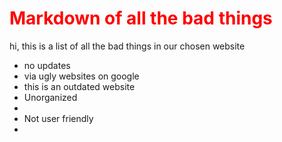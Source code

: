 <h1 style="color: red;"> Markdown of all the bad things </h1>



<p>hi, this is a list of all the bad things in our chosen website</p> 



<ul>
  <li>no updates</li>
  <li>via ugly websites on google </li>
  <li>this is an outdated website </li>
  <li>Unorganized<li>
  <li>Not user friendly<li>
  
</ul>
